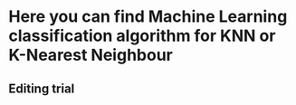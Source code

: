 # Here you can find Machine Learning classification algorithm for KNN or K-Nearest Neighbour


## Editing trial
